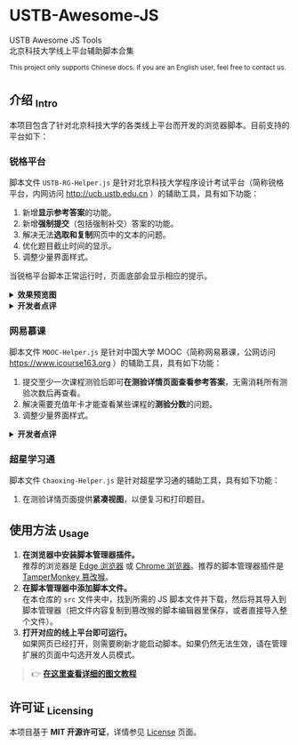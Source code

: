 USTB-Awesome-JS
==========
USTB Awesome JS Tools  
北京科技大学线上平台辅助脚本合集

<sup> This project only supports Chinese docs. If you are an English user, feel free to contact us. </sup>

## 介绍 <sub>Intro</sub>

本项目包含了针对北京科技大学的各类线上平台而开发的浏览器脚本。目前支持的平台如下：

### 锐格平台

脚本文件 `USTB-RG-Helper.js` 是针对北京科技大学程序设计考试平台（简称锐格平台，内网访问 http://ucb.ustb.edu.cn ）的辅助工具，具有如下功能：

1. 新增**显示参考答案**的功能。
2. 新增**强制提交**（包括强制补交）答案的功能。
3. 解决无法**选取和复制**网页中的文本的问题。
4. 优化题目截止时间的显示。
5. 调整少量界面样式。

当锐格平台脚本正常运行时，页面底部会显示相应的提示。

<details>
<summary><b>效果预览图</b></summary>
   <img alt="Demo" src="docs/imgs/Demo-USTB-RG-Helper.png">
</details>

<details>
<summary><b>开发者点评</b></summary>
锐格平台，前端设计非常陈旧，而且提交答案和查看答案等业务逻辑都只有前端检测，根本没有后端检测，漏洞和错误层出不穷。很轻易地，我们就能实现仿造请求等越权操作。
</details>

### 网易慕课

脚本文件 `MOOC-Helper.js` 是针对中国大学 MOOC（简称网易慕课，公网访问 https://www.icourse163.org ）的辅助工具，具有如下功能：

1. 提交至少一次课程测验后即可**在测验详情页面查看参考答案**，无需消耗所有测验次数后再查看。
2. 解决需要充值年卡才能查看某些课程的**测验分数**的问题。
3. 调整少量界面样式。

<details>
<summary><b>开发者点评</b></summary>
网易慕课，充斥着各类诱导消费和广告，里里外外都是资本和垄断的味道。身为大公司，网易在 API 请求中的数据抹除做得非常完善。而我们的脚本利用了 API 请求中的鲜有的冗余字段来将不可查看的答案变得可见。
</details>

### 超星学习通

脚本文件 `Chaoxing-Helper.js` 是针对超星学习通的辅助工具，具有如下功能：

1. 在测验详情页面提供**紧凑视图**，以便复习和打印题目。

## 使用方法 <sub>Usage</sub>

1. **在浏览器中安装脚本管理器插件。**  
   推荐的浏览器是 [Edge 浏览器](https://www.microsoft.com/zh-cn/edge/download) 或 [Chrome 浏览器](https://www.google.cn/chrome/index.html)。推荐的脚本管理器插件是 [TamperMonkey 篡改猴](https://www.tampermonkey.net/)。
2. **在脚本管理器中添加脚本文件。**  
   在本仓库的 `src` 文件夹中，找到所需的 JS 脚本文件并下载，然后将其导入到脚本管理器（把文件内容复制到篡改猴的脚本编辑器里保存，或者直接导入整个文件）。
3. **打开对应的线上平台即可运行。**  
   如果网页已经打开，则需要刷新才能启动脚本。如果仍然无法生效，请在管理扩展的页面中勾选开发人员模式。

> 👉 [**在这里查看详细的图文教程**](docs/Installation.md)

## 许可证 <sub>Licensing</sub>
本项目基于 **MIT 开源许可证**，详情参见 [License](https://github.com/isHarryh/USTB-Awesome-JS/blob/main/LICENSE) 页面。
